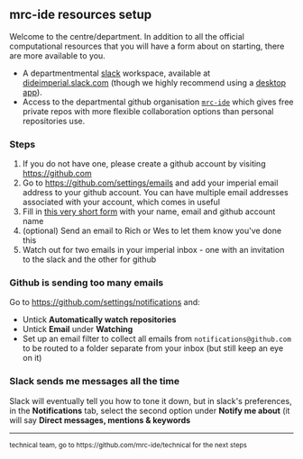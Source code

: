 ## mrc-ide resources setup

Welcome to the centre/department.  In addition to all the official computational resources that you will have a form about on starting, there are more available to you.

* A departmentmental [slack](https://slack.com) workspace, available at [dideimperial.slack.com](https://dideimperial.slack.com) (though we highly recommend using a [desktop app](https://slack.com/downloads)).
* Access to the departmental github organisation [`mrc-ide`](https://github.com/mrc-ide) which gives free private repos with more flexible collaboration options than personal repositories use.

### Steps

1. If you do not have one, please create a github account by visiting https://github.com
1. Go to https://github.com/settings/emails and add your imperial email address to your github account.  You can have multiple email addresses associated with your account, which comes in useful
1. Fill in [this very short form](https://rich284.typeform.com/to/COq4zn) with your name, email and github account name
1. (optional) Send an email to Rich or Wes to let them know you've done this
1. Watch out for two emails in your imperial inbox - one with an invitation to the slack and the other for github

### Github is sending too many emails

Go to https://github.com/settings/notifications and:

* Untick **Automatically watch repositories**
* Untick **Email** under **Watching**
* Set up an email filter to collect all emails from `notifications@github.com` to be routed to a folder separate from your inbox (but still keep an eye on it)

### Slack sends me messages all the time

Slack will eventually tell you how to tone it down, but in slack's preferences, in the **Notifications** tab, select the second option under **Notify me about** (it will say **Direct messages, mentions & keywords**


----

<small>
technical team, go to https://github.com/mrc-ide/technical for the next steps
</small>

